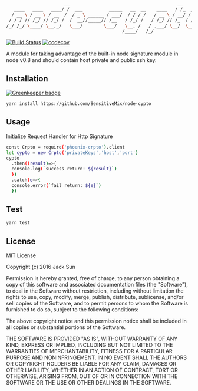 ```bash
                      __                                         __        
   ____   ____   ____/ /  ___          _____   __  __    ____   / /_  ____ 
  / __ \ / __ \ / __  /  / _ \ ______ / ___/  / / / /   / __ \ / __/ / __ \
 / / / // /_/ // /_/ /  /  __//_____// /__   / /_/ /   / /_/ // /_  / /_/ /
/_/ /_/ \____/ \__,_/   \___/        \___/   \__, /   / .___/ \__/  \____/ 
                                            /____/   /_/                   
```
[![Build Status](https://travis-ci.org/SensitiveMix/node-cypto.svg?branch=master)](https://travis-ci.org/SensitiveMix/node-cypto)
[![codecov](https://codecov.io/gh/SensitiveMix/node-cypto/branch/master/graph/badge.svg)](https://codecov.io/gh/SensitiveMix/node-cypto)



A module for taking advantage of the built-in node signature module in node v0.8 and should contain host private and public ssh key.

## Installation

[![Greenkeeper badge](https://badges.greenkeeper.io/SensitiveMix/node-cypto.svg)](https://greenkeeper.io/)
```bash
yarn install https://github.com/SensitiveMix/node-cypto
```


## Usage
Initialize Request Handler for Http Signature

```bash
const Crpto = require('phoenix-crpto').client
let cypto = new Crpto('privateKeys','host','port')
cypto
  .then((result)=>{
  console.log(`success return: ${result}`)
  })
  .catch(e=>{
  console.error(`fail return: ${e}`)
  })
```

## Test
```bash
yarn test
```



## License 

MIT License

Copyright (c) 2016 Jack Sun

Permission is hereby granted, free of charge, to any person obtaining a copy
of this software and associated documentation files (the "Software"), to deal
in the Software without restriction, including without limitation the rights
to use, copy, modify, merge, publish, distribute, sublicense, and/or sell
copies of the Software, and to permit persons to whom the Software is
furnished to do so, subject to the following conditions:

The above copyright notice and this permission notice shall be included in all
copies or substantial portions of the Software.

THE SOFTWARE IS PROVIDED "AS IS", WITHOUT WARRANTY OF ANY KIND, EXPRESS OR
IMPLIED, INCLUDING BUT NOT LIMITED TO THE WARRANTIES OF MERCHANTABILITY,
FITNESS FOR A PARTICULAR PURPOSE AND NONINFRINGEMENT. IN NO EVENT SHALL THE
AUTHORS OR COPYRIGHT HOLDERS BE LIABLE FOR ANY CLAIM, DAMAGES OR OTHER
LIABILITY, WHETHER IN AN ACTION OF CONTRACT, TORT OR OTHERWISE, ARISING FROM,
OUT OF OR IN CONNECTION WITH THE SOFTWARE OR THE USE OR OTHER DEALINGS IN THE
SOFTWARE.


